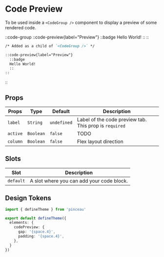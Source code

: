 # Code Preview

To be used inside a `<CodeGroup />` component to display a preview of some rendered code.

::code-group
  ::code-preview{label="Preview"}
    ::badge
    Hello World!
    ::
  ::

  ```md [MDC]
  /* Added as a child of `<CodeGroup />` */

  ::code-preview{label="Preview"}
    ::badge
    Hello World!
    ::
  ::
  ```
::

## Props

| **Props** | **Type** | **Default** | **Description** |
| --------- | -------- | ----------- | --------------- |
| `label`   | `String` | `undefined`      | Label of the code preview tab. This prop is `required` |
| `active`   | `Boolean` | `false`      | TODO |
| `column`   | `Boolean` | `false`      | Flex layout direction |

## Slots

| **Slot** | **Description** |
| -------- | --------------- |
| `default` | A slot where you can add your code block. |

## Design Tokens

```ts [tokens.config.ts]
import { defineTheme } from 'pinceau'

export default defineTheme({
  elements: {
    codePreview: {
      gap: '{space.4}',
      padding: '{space.4}',
    },
  }
})
```